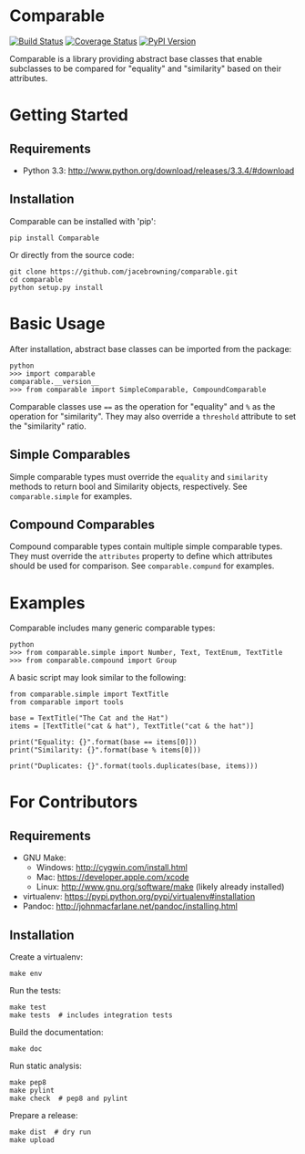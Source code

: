 Comparable
==========

[![Build Status](https://travis-ci.org/jacebrowning/comparable.png?branch=master)](https://travis-ci.org/jacebrowning/comparable)
[![Coverage Status](https://coveralls.io/repos/jacebrowning/comparable/badge.png?branch=master)](https://coveralls.io/r/jacebrowning/comparable?branch=master)
[![PyPI Version](https://badge.fury.io/py/Comparable.png)](http://badge.fury.io/py/Comparable)

Comparable is a library providing abstract base classes that enable subclasses to be compared for "equality" and "similarity" based on their attributes.



Getting Started
===============

Requirements
------------

* Python 3.3: http://www.python.org/download/releases/3.3.4/#download


Installation
------------

Comparable can be installed with 'pip':

    pip install Comparable

Or directly from the source code:

    git clone https://github.com/jacebrowning/comparable.git
    cd comparable
    python setup.py install



Basic Usage
===========

After installation, abstract base classes can be imported from the package:

    python
    >>> import comparable
    comparable.__version__
    >>> from comparable import SimpleComparable, CompoundComparable

Comparable classes use `==` as the operation for "equality" and `%` as the operation for "similarity". They may also override a `threshold` attribute to set the "similarity" ratio.


Simple Comparables
------------------

Simple comparable types must override the `equality` and `similarity` methods to return bool and Similarity objects, respectively. See `comparable.simple` for examples.


Compound Comparables
--------------------

Compound comparable types contain multiple simple comparable types. They must override the `attributes` property to define which attributes should be used for comparison. See `comparable.compund` for examples.



Examples
========

Comparable includes many generic comparable types:

    python
    >>> from comparable.simple import Number, Text, TextEnum, TextTitle
    >>> from comparable.compound import Group

A basic script may look similar to the following:

    from comparable.simple import TextTitle
    from comparable import tools

    base = TextTitle("The Cat and the Hat")
    items = [TextTitle("cat & hat"), TextTitle("cat & the hat")]

    print("Equality: {}".format(base == items[0]))
    print("Similarity: {}".format(base % items[0]))

    print("Duplicates: {}".format(tools.duplicates(base, items)))



For Contributors
================

Requirements
------------

* GNU Make:
    * Windows: http://cygwin.com/install.html
    * Mac: https://developer.apple.com/xcode
    * Linux: http://www.gnu.org/software/make (likely already installed)
* virtualenv: https://pypi.python.org/pypi/virtualenv#installation
* Pandoc: http://johnmacfarlane.net/pandoc/installing.html


Installation
------------

Create a virtualenv:

    make env

Run the tests:

    make test
    make tests  # includes integration tests

Build the documentation:

    make doc

Run static analysis:

    make pep8
    make pylint
    make check  # pep8 and pylint

Prepare a release:

    make dist  # dry run
    make upload
